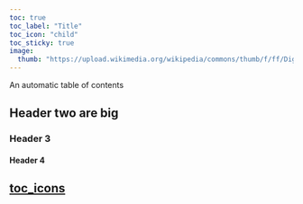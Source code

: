 ```yaml
---
toc: true
toc_label: "Title"
toc_icon: "child"
toc_sticky: true
image:
  thumb: "https://upload.wikimedia.org/wikipedia/commons/thumb/f/ff/DigitalOcean_logo.svg/1200px-DigitalOcean_logo.svg.png"
---
```


An automatic table of contents



## Header two are big

### Header 3

#### Header 4

## [toc_icons](https://fontawesome.com/icons?d=gallery&s=solid&m=free)
